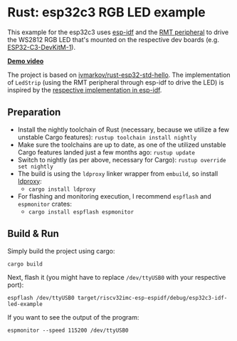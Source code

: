 # Rust: esp32c3 RGB LED example

This example for the esp32c3 uses [esp-idf](https://github.com/espressif/esp-idf) and the [RMT peripheral](https://docs.espressif.com/projects/esp-idf/en/latest/esp32c3/api-reference/peripherals/rmt.html) to drive the WS2812 RGB LED that's mounted on the respective dev boards (e.g. [ESP32-C3-DevKitM-1](https://docs.espressif.com/projects/esp-idf/en/latest/esp32c3/hw-reference/esp32c3/user-guide-devkitm-1.html)).

**[Demo video](https://www.youtube.com/watch?v=BOyUL12WjQs)**

The project is based on [ivmarkov/rust-esp32-std-hello](https://github.com/ivmarkov/rust-esp32-std-hello). The implementation of `LedStrip` (using the RMT peripheral through esp-idf to drive the LED) is inspired by the [respective implementation in esp-idf](https://github.com/espressif/esp-idf/tree/master/examples/common_components/led_strip).

## Preparation

- Install the nightly toolchain of Rust (necessary, because we utilize a few unstable Cargo features): `rustup toolchain install nightly`
- Make sure the toolchains are up to date, as one of the utilized unstable Cargo features landed just a few months ago: `rustup update`
- Switch to nightly (as per above, necessary for Cargo): `rustup override set nightly`
- The build is using the `ldproxy` linker wrapper from `embuild`, so install [ldproxy](https://crates.io/crates/embuild/ldproxy):
  - `cargo install ldproxy`
- For flashing and monitoring execution, I recommend `espflash` and `espmonitor` crates:
  - `cargo install espflash espmonitor`

## Build & Run

Simply build the project using cargo:

```
cargo build
```

Next, flash it (you might have to replace `/dev/ttyUSB0` with your respective port):

```
espflash /dev/ttyUSB0 target/riscv32imc-esp-espidf/debug/esp32c3-idf-led-example
```

If you want to see the output of the program:

```
espmonitor --speed 115200 /dev/ttyUSB0
```


